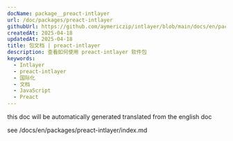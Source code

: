 ```yaml
---
docName: package__preact-intlayer
url: /doc/packages/preact-intlayer
githubUrl: https://github.com/aymericzip/intlayer/blob/main/docs/en/packages/preact-intlayer/index.md
createdAt: 2025-04-18
updatedAt: 2025-04-18
title: 包文档 | preact-intlayer
description: 查看如何使用 preact-intlayer 软件包
keywords:
  - Intlayer
  - preact-intlayer
  - 国际化
  - 文档
  - JavaScript
  - Preact
---
```


this doc will be automatically generated translated from the english doc

see /docs/en/packages/preact-intlayer/index.md
